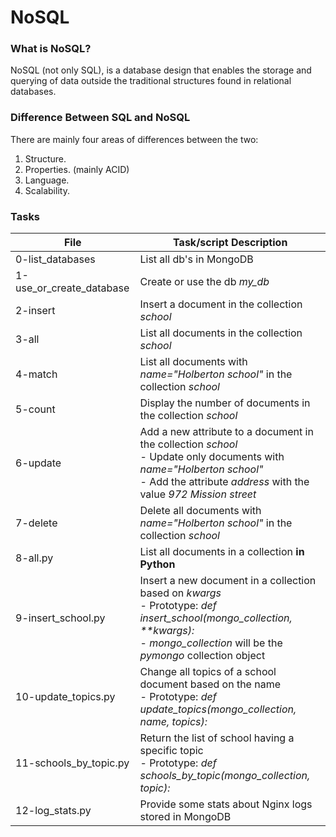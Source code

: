 # NoSQL

### What is NoSQL?
NoSQL (not only SQL), is a database design that enables the storage and querying of data outside the traditional structures found in relational databases.
<br>

### Difference Between SQL and NoSQL
There are mainly four areas of differences between the two:
1. Structure.
2. Properties. (mainly ACID)
3. Language.
4. Scalability.

### Tasks
| File  | Task/script Description |
| ------------- | ------------- |
| 0-list_databases       | List all db's in MongoDB |
| 1-use_or_create_database  | Create or use the db _my_db_  |
| 2-insert               | Insert a document in the collection _school_ |
| 3-all                  | List all documents in the collection _school_ |
| 4-match                | List all documents with _name="Holberton school"_ in the collection _school_ |
| 5-count                | Display the number of documents in the collection _school_ |
| 6-update               | Add a new attribute to a document in the collection _school_<br>- Update only documents with _name="Holberton school"_<br>- Add the attribute _address_ with the value _972 Mission street_ |
| 7-delete               | Delete all documents with _name="Holberton school"_ in the collection _school_ |
| 8-all.py               | List all documents in a collection **in Python** |
| 9-insert_school.py     | Insert a new document in a collection based on _kwargs_<br>- Prototype: *def insert_school(mongo_collection, **kwargs):*<br>- *mongo_collection* will be the _pymongo_ collection object |
| 10-update_topics.py    | Change all topics of a school document based on the name<br>- Prototype: *def update_topics(mongo_collection, name, topics):* |
| 11-schools_by_topic.py | Return the list of school having a specific topic<br>- Prototype: *def schools_by_topic(mongo_collection, topic):* |
| 12-log_stats.py        | Provide some stats about Nginx logs stored in MongoDB |

